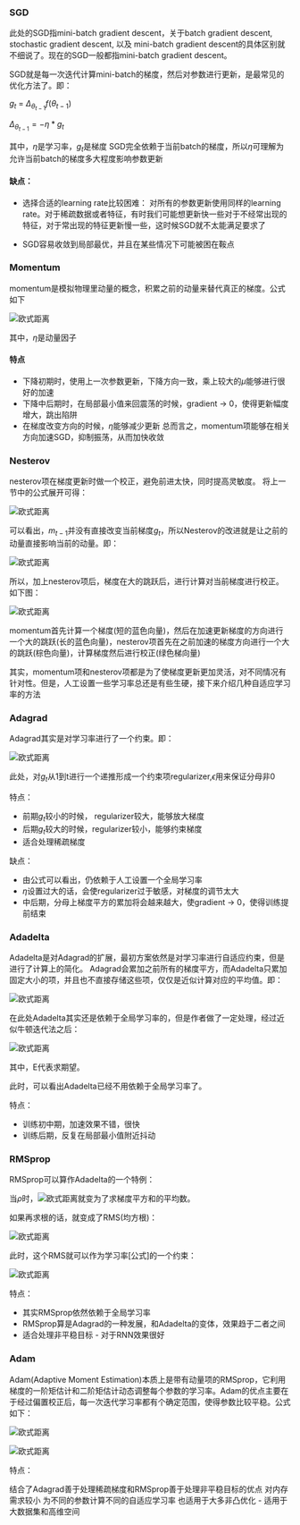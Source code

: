 ### SGD

此处的SGD指mini-batch gradient descent，关于batch gradient descent, stochastic gradient descent, 以及 mini-batch gradient descent的具体区别就不细说了。现在的SGD一般都指mini-batch gradient descent。

SGD就是每一次迭代计算mini-batch的梯度，然后对参数进行更新，是最常见的优化方法了。即：

$g_t$ = $\Delta_{\theta_{t-1}}f(\theta_{t-1})$

$\Delta_{\theta_{t-1}} = -\eta * g_t$

其中，$\eta$是学习率，$g_t$是梯度 SGD完全依赖于当前batch的梯度，所以$\eta$可理解为允许当前batch的梯度多大程度影响参数更新

#### 缺点：

- 选择合适的learning rate比较困难： 对所有的参数更新使用同样的learning rate。对于稀疏数据或者特征，有时我们可能想更新快一些对于不经常出现的特征，对于常出现的特征更新慢一些，这时候SGD就不太能满足要求了

- SGD容易收敛到局部最优，并且在某些情况下可能被困在鞍点

### Momentum

momentum是模拟物理里动量的概念，积累之前的动量来替代真正的梯度。公式如下

![欧式距离](../images/opt_1.png)

其中，$\eta$是动量因子

#### 特点

- 下降初期时，使用上一次参数更新，下降方向一致，乘上较大的$\mu$能够进行很好的加速
- 下降中后期时，在局部最小值来回震荡的时候，gradient -> 0，使得更新幅度增大，跳出陷阱
- 在梯度改变方向的时候，$\eta$能够减少更新 总而言之，momentum项能够在相关方向加速SGD，抑制振荡，从而加快收敛

### Nesterov

nesterov项在梯度更新时做一个校正，避免前进太快，同时提高灵敏度。 将上一节中的公式展开可得：

![欧式距离](../images/opt_2.png)

可以看出，$m_{t-1}$并没有直接改变当前梯度$g_t$，所以Nesterov的改进就是让之前的动量直接影响当前的动量。即：

![欧式距离](../images/opt_3.png)

所以，加上nesterov项后，梯度在大的跳跃后，进行计算对当前梯度进行校正。如下图：

![欧式距离](../images/opt_4.png)

momentum首先计算一个梯度(短的蓝色向量)，然后在加速更新梯度的方向进行一个大的跳跃(长的蓝色向量)，nesterov项首先在之前加速的梯度方向进行一个大的跳跃(棕色向量)，计算梯度然后进行校正(绿色梯向量)

其实，momentum项和nesterov项都是为了使梯度更新更加灵活，对不同情况有针对性。但是，人工设置一些学习率总还是有些生硬，接下来介绍几种自适应学习率的方法

### Adagrad

Adagrad其实是对学习率进行了一个约束。即：

![欧式距离](../images/opt_6.png)

此处，对$g_t$从1到t进行一个递推形成一个约束项regularizer,$\epsilon$用来保证分母非0

特点：

- 前期$g_t$较小的时候， regularizer较大，能够放大梯度
- 后期$g_t$较大的时候，regularizer较小，能够约束梯度
- 适合处理稀疏梯度

缺点：
- 由公式可以看出，仍依赖于人工设置一个全局学习率
- $\eta$设置过大的话，会使regularizer过于敏感，对梯度的调节太大
- 中后期，分母上梯度平方的累加将会越来越大，使gradient -> 0，使得训练提前结束

### Adadelta

Adadelta是对Adagrad的扩展，最初方案依然是对学习率进行自适应约束，但是进行了计算上的简化。 Adagrad会累加之前所有的梯度平方，而Adadelta只累加固定大小的项，并且也不直接存储这些项，仅仅是近似计算对应的平均值。即：

![欧式距离](../images/opt_7.png)

在此处Adadelta其实还是依赖于全局学习率的，但是作者做了一定处理，经过近似牛顿迭代法之后：

![欧式距离](../images/opt_8.png)

其中，E代表求期望。

此时，可以看出Adadelta已经不用依赖于全局学习率了。

特点：
- 训练初中期，加速效果不错，很快
- 训练后期，反复在局部最小值附近抖动

### RMSprop

RMSprop可以算作Adadelta的一个特例：

当$\rho$时，![欧式距离](../images/opt_9.png)就变为了求梯度平方和的平均数。

如果再求根的话，就变成了RMS(均方根)：

![欧式距离](../images/opt_11.png)

此时，这个RMS就可以作为学习率[公式]的一个约束：

![欧式距离](../images/opt_12.png)

特点：
- 其实RMSprop依然依赖于全局学习率
- RMSprop算是Adagrad的一种发展，和Adadelta的变体，效果趋于二者之间
- 适合处理非平稳目标 - 对于RNN效果很好

### Adam

Adam(Adaptive Moment Estimation)本质上是带有动量项的RMSprop，它利用梯度的一阶矩估计和二阶矩估计动态调整每个参数的学习率。Adam的优点主要在于经过偏置校正后，每一次迭代学习率都有个确定范围，使得参数比较平稳。公式如下：

![欧式距离](../images/opt_13.png)

![欧式距离](../images/opt_15.png)

特点：

结合了Adagrad善于处理稀疏梯度和RMSprop善于处理非平稳目标的优点
对内存需求较小
为不同的参数计算不同的自适应学习率
也适用于大多非凸优化 - 适用于大数据集和高维空间